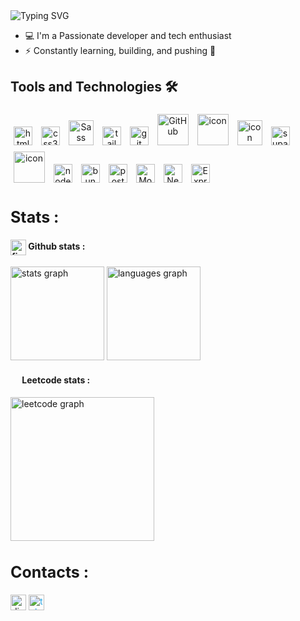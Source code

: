 <div align="left">
  <img
    src="https://readme-typing-svg.herokuapp.com?font=Pacifico&color=%ffffff&size=48&center=true&vCenter=true&width=1200&height=100&lines=Welcome!+I'm+excited+to+have+you+here."
    alt="Typing SVG"
    style="display: inline-block"
  />
</div>

- 💻 I'm a Passionate developer and tech enthusiast
- ⚡ Constantly learning, building, and pushing 🙂

## Tools and Technologies 🛠

<span style="display: inline-block; text-align: center; margin: 5px;">
  <img
    src="https://cdn.jsdelivr.net/gh/devicons/devicon/icons/html5/html5-original.svg"
    height="30"
    width="30"
    alt="html5 logo"
  />
</span>
<span style="display: inline-block; text-align: center; margin: 5px;">
  <img
    src="https://cdn.jsdelivr.net/gh/devicons/devicon/icons/css3/css3-original.svg"
    height="30"
    width="30"
    alt="css3 logo"
  />
</span>
<span style="display: inline-block; text-align: center; margin: 5px;">
  <img
    src="https://techstack-generator.vercel.app/sass-icon.svg"
    width="40"
    height="40"
    alt="Sass"
  />
</span>
<span style="display: inline-block; text-align: center; margin: 5px;">
  <img
    src="https://skillicons.dev/icons?i=tailwind"
    width="30"
    height="30"
    alt="tailwind"
  />
</span>
<span style="display: inline-block; text-align: center; margin: 5px;">
  <img
    src="https://skillicons.dev/icons?i=git"
    height="30"
    width="30"
    alt="git logo"
  />
</span>
<span style="display: inline-block; text-align: center; margin: 5px;">
  <img
    src="https://techstack-generator.vercel.app/github-icon.svg"
    width="50"
    height="50"
    alt="GitHub"
  />
</span>
<span style="display: inline-block; text-align: center; margin: 5px;">
  <img src="https://techstack-generator.vercel.app/js-icon.svg" alt="icon" width="50" height="50" />
</span>
<span style="display: inline-block; text-align: center; margin: 5px;">
  <img
    src="https://techstack-generator.vercel.app/react-icon.svg"
    alt="icon"
    width="40"
    height="40"
  />
</span>
<span style="display: inline-block; text-align: center; margin: 5px;">
  <img
    src="https://skillicons.dev/icons?i=supabase"
    height="30"
    width="30"
    alt="supabase logo"
  />
</span>
<span style="display: inline-block; text-align: center; margin: 5px;">
  <img
    src="https://techstack-generator.vercel.app/ts-icon.svg"
    alt="icon"
    width="50"
    height="50"
  />
</span>
<span style="display: inline-block; text-align: center; margin: 5px;">
  <img
    src="https://skillicons.dev/icons?i=nodejs"
    height="30"
    width="30"
    alt="nodejs logo"
  />
</span>
<span style="display: inline-block; text-align: center; margin: 5px;">
  <img
    src="https://skillicons.dev/icons?i=bun"
    height="30"
    width="30"
    alt="bun logo"
  />
</span>
<span style="display: inline-block; text-align: center; margin: 5px;">
  <img
    src="https://skillicons.dev/icons?i=postman"
    height="30"
    width="30"
    alt="postman logo"
  />
</span>
<span style="display: inline-block; text-align: center; margin: 5px;">
  <img
    src="https://skillicons.dev/icons?i=mongodb"
    width="30"
    height="30"
    alt="MongoDB"
  />
</span>
<span style="display: inline-block; text-align: center; margin: 5px;">
  <img
    src="https://skillicons.dev/icons?i=nextjs"
    width="30"
    height="30"
    alt="NextJS"
  />
</span>
<span style="display: inline-block; text-align: center; margin: 5px;">
  <img
    src="https://skillicons.dev/icons?i=expressjs"
    width="30"
    height="30"
    alt="Express js"
  />
</span>

<div><img width="1" alt="" /></div>
<div><img width="1" alt="" /></div>

<h2 style="font-size: 25px"><strong>Stats :</strong></h2>

<div align="left">
  <div>
    <h4>
      <img
        src="https://skillicons.dev/icons?i=github"
        height="25"
        alt="figma logo"
        align="center"
      />
      <strong> Github stats : </strong>
    </h4>
    <img
      src="https://github-readme-stats-theta-dun-69.vercel.app/api?username=mhl5&show_icons=true&include_all_commits=true&count_private=true&theme=nord&locale=en&border_color=434C5E"
      height="150"
      alt="stats graph"
    />
    <img
      src="https://github-readme-stats.vercel.app/api/top-langs?username=mhl5&locale=en&hide_title=false&layout=compact&card_width=320&langs_count=5&theme=nord&hide_border=false&include_all_commits=true&count_private=true&border_color=434C5E"
      height="150"
      alt="languages graph"
    />
  </div>
  <div>
    <h4>
      <img
        src="https://upload.wikimedia.org/wikipedia/commons/thumb/a/ab/LeetCode_logo_white_no_text.svg/94px-LeetCode_logo_white_no_text.svg.png?20200120234911"
        width="15"
        align="center"
      />
      <strong> Leetcode stats : </strong>
    </h4>
    <img
      src="https://leetcard.jacoblin.cool/sapumr?ext=heatmap&theme=nord&border=1"
      alt="leetcode graph"
      height="230"
    />
  </div>
</div>

<div><img width="1" alt="" /></div>

<div><img width="1" alt="" /></div>
<div><img width="1" alt="" /></div>

<h2 style="font-size: 25px"><strong>Contacts :</strong></h2>

[<img
  src="https://www.svgrepo.com/show/331368/discord-v2.svg"
  height="25"
  alt="discord link"
/>](https://discord.com/users/649998586154844160) [<img
  style="color: #26a5e4"
  src="https://www.svgrepo.com/show/452115/telegram.svg"
  alt="telegram link"
  height="25"
/>](https://t.me/mhl_5)
